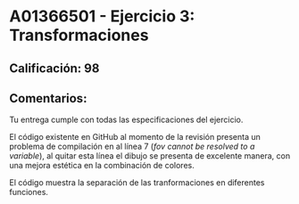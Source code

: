 # A01366501 - Ejercicio 3: Transformaciones

## **Calificación**: 98

## **Comentarios**:
Tu entrega cumple con todas las especificaciones del ejercicio.

El código existente en GitHub al momento de la revisión presenta un problema de compilación en al línea 7 (*fov cannot be resolved to a variable*), al quitar esta línea el dibujo se presenta de excelente manera, con una mejora estética en la combinación de colores.

El código muestra la separación de las tranformaciones en diferentes funciones.